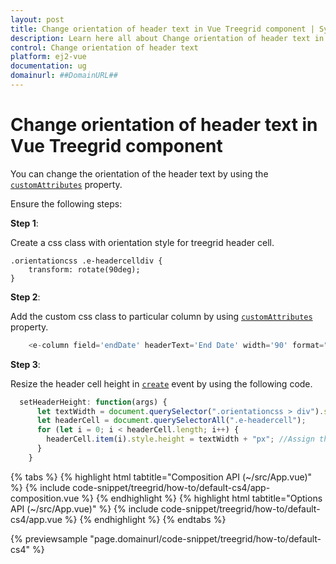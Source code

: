 ```yaml
---
layout: post
title: Change orientation of header text in Vue Treegrid component | Syncfusion
description: Learn here all about Change orientation of header text in Syncfusion Vue Treegrid component of Syncfusion Essential JS 2 and more.
control: Change orientation of header text 
platform: ej2-vue
documentation: ug
domainurl: ##DomainURL##
---
```


# Change orientation of header text in Vue Treegrid component

You can change the orientation of the header text by using the [`customAttributes`](https://ej2.syncfusion.com/vue/documentation/api/treegrid/column/#customattributes) property.

Ensure the following steps:

**Step 1**:

Create a css class with orientation style for treegrid header cell.

```
.orientationcss .e-headercelldiv {
    transform: rotate(90deg);
}

```

**Step 2**:

Add the custom css class to particular column by using [`customAttributes`](https://ej2.syncfusion.com/vue/documentation/api/treegrid/column/#customattributes) property.

```ts
    <e-column field='endDate' headerText='End Date' width='90' format="yMd" :customAttributes= "{class: 'orientationcss'}" textAlign='Center'></e-column>

```

**Step 3**:

Resize the header cell height in [`create`](https://ej2.syncfusion.com/vue/documentation/api/treegrid/#create) event by using the following code.

```ts
  setHeaderHeight: function(args) {
      let textWidth = document.querySelector(".orientationcss > div").scrollWidth; //Obtain the width of the headerText content.
      let headerCell = document.querySelectorAll(".e-headercell");
      for (let i = 0; i < headerCell.length; i++) {
        headerCell.item(i).style.height = textWidth + "px"; //Assign the obtained textWidth as the height of the headerCell.
      }
    }

```

{% tabs %}
{% highlight html tabtitle="Composition API (~/src/App.vue)" %}
{% include code-snippet/treegrid/how-to/default-cs4/app-composition.vue %}
{% endhighlight %}
{% highlight html tabtitle="Options API (~/src/App.vue)" %}
{% include code-snippet/treegrid/how-to/default-cs4/app.vue %}
{% endhighlight %}
{% endtabs %}
        
{% previewsample "page.domainurl/code-snippet/treegrid/how-to/default-cs4" %}